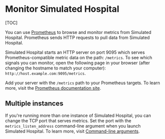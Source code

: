 # Monitor Simulated Hospital

[TOC]

You can use [Prometheus](https://prometheus.io/) to browse and monitor metrics
from Simulated Hospital. Prometheus sends HTTP requests to pull data from
Simulated Hospital.

Simulated Hospital starts an HTTP server on port 9095 which serves
Prometheus-compatible metric data on the path: `/metrics`. To see which signals
you can monitor, open the following page in your browser (after changing the
hostname to match your computer): `http://host.example.com:9095/metrics`.

Add your server with the `/metrics` path to your Prometheus targets. To learn
more, visit the [Prometheus documentation site](https://prometheus.io/docs/).

## Multiple instances

If you're running more than one instance of Simulated Hospital, you can change
the TCP port that serves metrics. Set the port with the `metrics_listen_address`
command-line argument when you launch Simulated Hospital. To learn more, visit
[Command-line arguments](./arguments#runtime).
